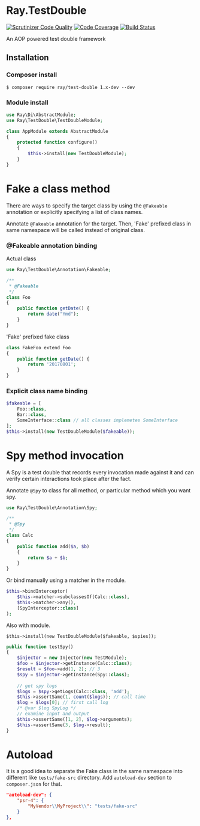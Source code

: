 # Ray.TestDouble 
[![Scrutinizer Code Quality](https://scrutinizer-ci.com/g/bearsunday/BEAR.Package/badges/quality-score.png?b=1.x)](https://scrutinizer-ci.com/g/bearsunday/BEAR.Package/?branch=1.x)
[![Code Coverage](https://scrutinizer-ci.com/g/bearsunday/BEAR.Package/badges/coverage.png?b=1.x)](https://scrutinizer-ci.com/g/bearsunday/BEAR.Package/?branch=1.x)
[![Build Status](https://travis-ci.org/ray-di/Ray.TestDouble.svg?branch=1.x)](https://travis-ci.org/ray-di/Ray.TestDouble)

An AOP powered test double framework

## Installation

### Composer install

    $ composer require ray/test-double 1.x-dev --dev
    
### Module install

```php
use Ray\Di\AbstractModule;
use Ray\TestDouble\TestDoubleModule;

class AppModule extends AbstractModule
{
    protected function configure()
    {
        $this->install(new TestDoubleModule);
    }
}
```

# Fake a class method

There are ways to specify the target class by using the `@Fakeable` annotation or explicitly specifying a list of class names.

Annotate `@Fakeable` annotation for the target. Then, 'Fake' prefixed class in same namespace will be called instead of original class.

### @Fakeable annotation binding

Actual class

```php
use Ray\TestDouble\Annotation\Fakeable;

/**
 * @Fakeable
 */
class Foo
{
    public function getDate() {
        return date("Ymd");
    }
}
```

'Fake' prefixed fake class

```php
class FakeFoo extend Foo
{
    public function getDate() {
        return '20170801';
    }
}
```

### Explicit class name binding

```php
$fakeable = [
    Foo::class,
    Bar::class,
    SomeInterface::class // all classes implemetes SomeInterface
];
$this->install(new TestDoubleModule($fakeable));

```

# Spy method invocation

A Spy is a test double that records every invocation made against it and can verify certain interactions took place after the fact. 

Annotate `@Spy` to class for all method, or particular method which you want spy.

```php
use Ray\TestDouble\Annotation\Spy;

/**
 * @Spy
 */
class Calc
{
    public function add($a, $b)
    {
        return $a + $b;
    }
}
```

Or bind manually using a matcher in the module.

```php
$this->bindInterceptor(
    $this->matcher->subclassesOf(Calc::class),
    $this->matcher->any(),
    [SpyInterceptor::class]
);

```

Also with module.

```
$this->install(new TestDoubleModule($fakeable, $spies));
```

```php
public function testSpy()
{
    $injector = new Injector(new TestModule);
    $foo = $injector->getInstance(Calc::class);
    $result = $foo->add(1, 2); // 3
    $spy = $injector->getInstance(Spy::class);
    
    // get spy logs
    $logs = $spy->getLogs(Calc::class, 'add');
    $this->assertSame(1, count($logs)); // call time
    $log = $logs[0]; // first call log
    /* @var $log SpyLog */
    // examine input and output
    $this->assertSame([1, 2], $log->arguments);
    $this->assertSame(3, $log->result);
}
```

# Autoload

It is a good idea to separate the Fake class in the same namespace into different like `tests/fake-src` directory. Add `autoload-dev` section to `composer.json` for that.

```json
"autoload-dev": {
    "psr-4": {
        "MyVendor\\MyProject\\": "tests/fake-src"
    }
},
```

